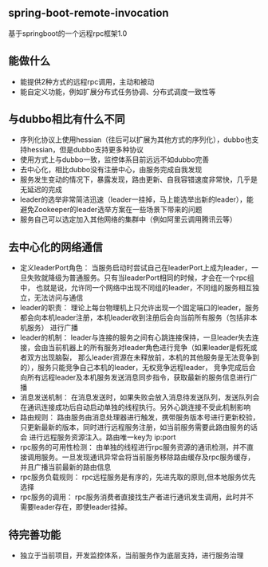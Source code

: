 ##  spring-boot-remote-invocation
基于springboot的一个远程rpc框架1.0

## 能做什么
* 能提供2种方式的远程rpc调用，主动和被动
* 能自定义功能，例如扩展分布式任务协调、分布式调度一致性等

## 与dubbo相比有什么不同
* 序列化协议上使用hessian（往后可以扩展为其他方式的序列化），dubbo也支持hessian，但是dubbo支持更多种协议
* 使用方式上与dubbo一致，监控体系目前远远不如dubbo完善
* 去中心化，相比dubbo没有注册中心，由服务完成自我发现
* 服务发生变动的情况下，暴露发现，路由更新、自我容错速度非常快，几乎是无延迟的完成
* leader的选举非常简洁迅速（leader一挂掉，马上能选举出新的leader），能避免Zookeeper的leader选举方案在一些场景下带来的问题
* 服务自己可以选定加入其他网络的集群中（例如阿里云调用腾讯云等）

## 去中心化的网络通信
* 定义leaderPort角色：
    当服务启动时尝试自己在leaderPort上成为leader，一旦失败就降级为普通服务。只有当leaderPort相同的时候，才会在一个rpc组中，
    也就是说，允许同一个网络中出现不同组的leader，不同组的服务相互独立，无法访问与通信
* leader的职责：
    理论上每台物理机上只允许出现一个固定端口的leader，服务都会向本机leader注册，本机leader收到注册后会向当前所有服务（包括非本机服务）
    进行广播
* leader的机制：
    leader与连接的服务之间有心跳连接保持，一旦leader失去连接，会由当前机器上的所有服务对leader角色进行竞争（如果leader是假死或者双方出现脑裂，
    那么leader资源在未释放前，本机的其他服务是无法竞争到的），服务只能竞争自己本机的leader，无权竞争远程leader，
    竞争完成后会向所有远程leader及本机服务发送消息同步指令，获取最新的服务信息进行广播
* 消息发送机制：
    在消息发送时，如果失败会放入消息待发送队列，发送队列会在通讯连接成功后自动启动单独的线程执行。另外心跳连接不受此机制影响
* 路由规则：
    路由服务由消息处理器进行触发，携带服务版本号进行更新校验，只更新最新的版本，同时进行远程服务注册，如当前服务需要此路由服务的话会
    进行远程服务资源注入。路由唯一key为 ip:port
* rpc服务的可用性检测：
    由单独的线程进行rpc服务资源的通讯检测，并不直接调用服务。一旦发现通讯异常会将当前服务移除路由缓存及rpc服务缓存，
    并且广播当前最新的路由信息
* rpc服务负载规则： 
    rpc远程服务是有序的，先进先取的原则,但本地服务优先选择
* rpc服务的调用： 
    rpc服务消费者直接找生产者进行通讯发生调用，此时并不需要leader存在，即使leader挂掉。
## 待完善功能
* 独立于当前项目，开发监控体系，当前服务作为底层支持，进行服务治理